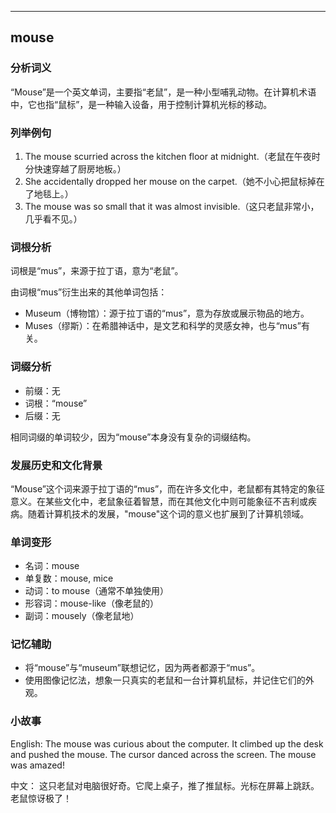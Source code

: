 
---------------
## mouse
### 分析词义

“Mouse”是一个英文单词，主要指“老鼠”，是一种小型哺乳动物。在计算机术语中，它也指“鼠标”，是一种输入设备，用于控制计算机光标的移动。

### 列举例句

1. The mouse scurried across the kitchen floor at midnight.（老鼠在午夜时分快速穿越了厨房地板。）
2. She accidentally dropped her mouse on the carpet.（她不小心把鼠标掉在了地毯上。）
3. The mouse was so small that it was almost invisible.（这只老鼠非常小，几乎看不见。）

### 词根分析

词根是“mus”，来源于拉丁语，意为“老鼠”。

由词根“mus”衍生出来的其他单词包括：
- Museum（博物馆）：源于拉丁语的“mus”，意为存放或展示物品的地方。
- Muses（缪斯）：在希腊神话中，是文艺和科学的灵感女神，也与“mus”有关。

### 词缀分析

- 前缀：无
- 词根：“mouse”
- 后缀：无

相同词缀的单词较少，因为“mouse”本身没有复杂的词缀结构。

### 发展历史和文化背景

“Mouse”这个词来源于拉丁语的“mus”，而在许多文化中，老鼠都有其特定的象征意义。在某些文化中，老鼠象征着智慧，而在其他文化中则可能象征不吉利或疾病。随着计算机技术的发展，"mouse"这个词的意义也扩展到了计算机领域。

### 单词变形

- 名词：mouse
- 单复数：mouse, mice
- 动词：to mouse（通常不单独使用）
- 形容词：mouse-like（像老鼠的）
- 副词：mousely（像老鼠地）

### 记忆辅助

- 将“mouse”与“museum”联想记忆，因为两者都源于“mus”。
- 使用图像记忆法，想象一只真实的老鼠和一台计算机鼠标，并记住它们的外观。

### 小故事

English:
The mouse was curious about the computer. It climbed up the desk and pushed the mouse. The cursor danced across the screen. The mouse was amazed!

中文：
这只老鼠对电脑很好奇。它爬上桌子，推了推鼠标。光标在屏幕上跳跃。老鼠惊讶极了！

